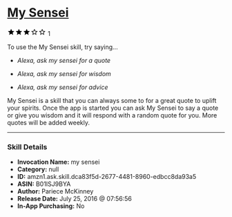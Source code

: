 # [My Sensei](http://alexa.amazon.com/#skills/amzn1.ask.skill.dca83f5d-2677-4481-8960-edbcc8da93a5)
![3 stars](../../images/ic_star_black_18dp_1x.png)![3 stars](../../images/ic_star_black_18dp_1x.png)![3 stars](../../images/ic_star_black_18dp_1x.png)![3 stars](../../images/ic_star_border_black_18dp_1x.png)![3 stars](../../images/ic_star_border_black_18dp_1x.png) 1

To use the My Sensei skill, try saying...

* *Alexa, ask my sensei for a quote*

* *Alexa, ask my sensei for wisdom*

* *Alexa, ask my sensei for advice*

My Sensei is a skill that you can always some to for a great quote to uplift your spirits. Once the app is started you can ask My Sensei to say a quote or give you wisdom and it will respond with a random quote for you. More quotes will be added weekly.

***

### Skill Details

* **Invocation Name:** my sensei
* **Category:** null
* **ID:** amzn1.ask.skill.dca83f5d-2677-4481-8960-edbcc8da93a5
* **ASIN:** B01ISJ9BYA
* **Author:** Pariece McKinney
* **Release Date:** July 25, 2016 @ 07:56:56
* **In-App Purchasing:** No
